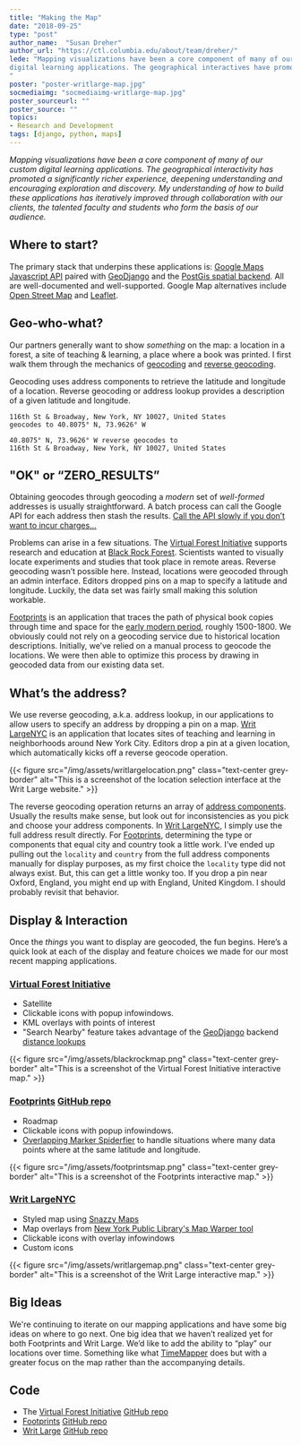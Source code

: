 ```yaml
---
title: "Making the Map"
date: "2018-09-25"
type: "post"
author_name:  "Susan Dreher"
author_url: "https://ctl.columbia.edu/about/team/dreher/"
lede: "Mapping visualizations have been a core component of many of our custom
digital learning applications. The geographical interactives have promoted a significantly richer experience, deepening understanding and encouraging exploration and discovery. My understanding of how to build these applications has iteratively improved through collaboration with our clients, the talented faculty and students who form the basis of our audience.
"
poster: "poster-writlarge-map.jpg"
socmediaimg: "socmediaimg-writlarge-map.jpg"
poster_sourceurl: ""
poster_source: ""
topics: 
- Research and Development
tags: [django, python, maps]
---
```


_Mapping visualizations have been a core component of many of our custom
digital learning applications. The geographical interactivity has promoted a significantly richer experience, deepening understanding and encouraging exploration and discovery. My understanding of how to build these applications has iteratively improved through collaboration with our clients, the talented faculty and students who form the basis of our audience._

## Where to start?
The primary stack that underpins these applications is: [Google Maps Javascript API](https://developers.google.com/maps/documentation/javascript/tutorial) paired with [GeoDjango](https://docs.djangoproject.com/en/2.1/ref/contrib/gis/tutorial/) and the [PostGis spatial backend](https://docs.djangoproject.com/en/2.1/ref/contrib/gis/install/postgis/). All are well-documented and well-supported. Google Map alternatives include [Open Street Map](https://www.openstreetmap.org/#map=5/38.007/-95.844) and [Leaflet](https://leafletjs.com/).

## Geo-who-what?
Our partners generally want to show *something* on the map: a location in a forest, a site of teaching & learning, a place where a book was printed. I first walk them through the mechanics of [geocoding](https://en.wikipedia.org/wiki/Geocoding) and [reverse geocoding](https://en.wikipedia.org/wiki/Reverse_geocoding).

Geocoding uses address components to retrieve the latitude and longitude of a location. Reverse geocoding or address lookup provides a description of a given latitude and longitude.

```
116th St & Broadway, New York, NY 10027, United States
geocodes to 40.8075° N, 73.9626° W

40.8075° N, 73.9626° W reverse geocodes to
116th St & Broadway, New York, NY 10027, United States
```

## "OK" or “ZERO_RESULTS”
Obtaining geocodes through geocoding a _modern_ set of _well-formed_ addresses is usually straightforward. A batch process can call the Google API for each address then stash the results. [Call the API slowly if you don’t want to incur charges…](https://developers.google.com/maps/documentation/geocoding/usage-and-billing)

Problems can arise in a few situations. The [Virtual Forest Initiative](https://blackrock.ccnmtl.columbia.edu) supports research and education at [Black Rock Forest](https://blackrockforest.org). Scientists wanted to visually locate experiments and studies that took place in remote areas. Reverse geocoding wasn’t possible here. Instead, locations were geocoded through an admin interface. Editors dropped pins on a map to specify a latitude and longitude. Luckily, the data set was fairly small making this solution workable.

[Footprints](https://footprints.ccnmtl.columbia.edu) is an application that traces the path of physical book copies through time and space for the [early modern period](https://en.wikipedia.org/wiki/Early_modern_period), roughly 1500-1800. We obviously could not rely on a geocoding service due to historical location descriptions. Initially, we’ve relied on a manual process to geocode the locations. We were then able to optimize this process by drawing in geocoded data from our existing data set.

## What’s the address?
We use reverse geocoding, a.k.a. address lookup, in our applications to allow users to specify an address by dropping a pin on a map. [Writ LargeNYC](https://writlarge.ccnmtl.columbia.edu) is an application that locates sites of teaching and learning in neighborhoods around New York City. Editors drop a pin at a given location, which automatically kicks off a reverse geocode operation.

{{< figure src="/img/assets/writlargelocation.png" class="text-center grey-border" alt="This is a screenshot of the location selection interface at the Writ Large website." >}}

The reverse geocoding operation returns an array of [address components](https://developers.google.com/maps/documentation/javascript/geocoding#GeocodingAddressTypes). Usually the results make sense, but look out for inconsistencies as you pick and choose your address components. In [Writ LargeNYC](https://writlarge.ccnmtl.columbia.edu), I simply use the full address result directly. For [Footprints](https://footprints.ccnmtl.columbia.edu), determining the type or components that equal city and country took a little work. I’ve ended up pulling out the `locality` and `country` from the full address components manually for display purposes, as my first choice the `locality` type did not always exist. But, this can get a little wonky too. If you drop a pin near Oxford, England, you might end up with England, United Kingdom. I should probably revisit that behavior.

## Display & Interaction
Once the *things* you want to display are geocoded, the fun begins. Here’s a quick look at each of the display and feature choices we made for our most recent mapping applications.

### [Virtual Forest Initiative](https://blackrock.ccnmtl.columbia.edu)
* Satellite
* Clickable icons with popup infowindows.
* KML overlays with points of interest
* "Search Nearby" feature takes advantage of the [GeoDjango](https://docs.djangoproject.com/en/2.1/ref/contrib/gis/tutorial/) backend [distance lookups](https://docs.djangoproject.com/en/2.1/ref/contrib/gis/db-api/#distance-lookups)


{{< figure src="/img/assets/blackrockmap.png" class="text-center grey-border" alt="This is a screenshot of the Virtual Forest Initiative interactive map." >}}

### [Footprints](https://footprints.ccnmtl.columbia.edu) [GitHub repo](https://github.com/ccnmtl/footprints/)
* Roadmap
* Clickable icons with popup infowindows.
* [Overlapping Marker Spiderfier](https://github.com/jawj/OverlappingMarkerSpiderfier) to handle situations where many data points where at the same latitude and longitude. 

{{< figure src="/img/assets/footprintsmap.png" class="text-center grey-border" alt="This is a screenshot of the Footprints interactive map." >}}

### [Writ LargeNYC](https://writlarge.ccnmtl.columbia.edu) 
* Styled map using [Snazzy Maps](https://snazzymaps.com/style/151/ultra-light-with-labels)
* Map overlays from [ New York Public Library's Map Warper tool](http://maps.nypl.org/warper/)
* Clickable icons with overlay infowindows
* Custom icons

{{< figure src="/img/assets/writlargemap.png" class="text-center grey-border" alt="This is a screenshot of the Writ Large interactive map." >}}

## Big Ideas
We're continuing to iterate on our mapping applications and have some big ideas on where to go next. One big idea that we haven’t realized yet for both Footprints and Writ Large. We’d like to add the ability to “play” our locations over time. Something like what [TimeMapper](http://timemapper.okfnlabs.org/) does but with a greater focus on the map rather than the accompanying details.

## Code
* The [Virtual Forest Initiative](https://blackrock.ccnmtl.columbia.edu) [GitHub repo](https://github.com/ccnmtl/blackrock/)
* [Footprints](https://footprints.ccnmtl.columbia.edu) [GitHub repo](https://github.com/ccnmtl/footprints/)
* [Writ Large](https://writlarge.ccnmtl.columbia.edu) [GitHub repo](https://github.com/ccnmtl/writlarge/)

